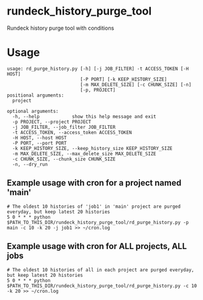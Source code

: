 # rundeck_history_purge_tool
Rundeck history purge tool with conditions

# Usage
```
usage: rd_purge_history.py [-h] [-j JOB_FILTER] -t ACCESS_TOKEN [-H HOST]
                           [-P PORT] [-k KEEP_HISTORY_SIZE]
                           [-m MAX_DELETE_SIZE] [-c CHUNK_SIZE] [-n]
                           [-p, PROJECT]
positional arguments:
  project

optional arguments:
  -h, --help            show this help message and exit
  -p PROJECT, --project PROJECT
  -j JOB_FILTER, --job_filter JOB_FILTER
  -t ACCESS_TOKEN, --access_token ACCESS_TOKEN
  -H HOST, --host HOST
  -P PORT, --port PORT
  -k KEEP_HISTORY_SIZE, --keep_history_size KEEP_HISTORY_SIZE
  -m MAX_DELETE_SIZE, --max_delete_size MAX_DELETE_SIZE
  -c CHUNK_SIZE, --chunk_size CHUNK_SIZE
  -n, --dry_run
```

## Example usage with cron for a project named 'main'
```
# The oldest 10 histories of 'job1' in 'main' project are purged everyday, but keep latest 20 histories
5 0 * * * python $PATH_TO_THIS_DIR/rundeck_history_purge_tool/rd_purge_history.py -p main -c 10 -k 20 -j job1 >> ~/cron.log
```

## Example usage with cron for ALL projects, ALL jobs
```
# The oldest 10 histories of all in each project are purged everyday, but keep latest 20 histories
5 0 * * * python $PATH_TO_THIS_DIR/rundeck_history_purge_tool/rd_purge_history.py -c 10 -k 20 >> ~/cron.log
```
